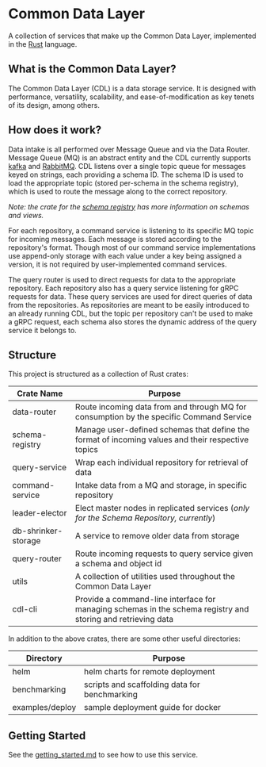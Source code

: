 # Common Data Layer

A collection of services that make up the Common Data Layer, implemented in the [Rust][rust] language.


## What is the Common Data Layer?

The Common Data Layer (CDL) is a data storage service. It is designed with performance, versatility,
scalability, and ease-of-modification as key tenets of its design, among others.



## How does it work?

Data intake is all performed over Message Queue and via the Data Router. Message Queue (MQ) is an abstract entity and the CDL currently supports [kafka][kafka] and [RabbitMQ][rmq]. CDL listens over a single topic queue for messages keyed on strings, each providing a schema ID. The schema ID is used to load the appropriate topic (stored per-schema in the schema registry), which is used to route the message along to the correct repository.

_Note: the crate for the [schema registry][schema registry] has more information on schemas and views._

For each repository, a command service is listening to its specific MQ topic for incoming messages. Each message is stored according to the repository's format. Though most of our command service implementations use append-only storage with each value under a key being assigned a version, it is not required by user-implemented command services.

The query router is used to direct requests for data to the appropriate repository. Each repository also has a query service listening for gRPC requests for data. These query services are used for direct queries of data from the repositories. As repositories are meant to be easily introduced to an already running CDL, but the topic per repository can't be used to make a gRPC request, each schema also stores the dynamic address of the query service it belongs to.


## Structure

This project is structured as a collection of Rust crates:

Crate Name              | Purpose
------------------------|--------
data-router             | Route incoming data from and through MQ for consumption by the specific Command Service
schema-registry         | Manage user-defined schemas that define the format of incoming values and their respective topics
query-service           | Wrap each individual repository for retrieval of data
command-service         | Intake data from a MQ and storage, in specific repository
leader-elector          | Elect master nodes in replicated services (_only for the Schema Repository, currently_)
db-shrinker-storage     | A service to remove older data from storage
query-router            | Route incoming requests to query service given a schema and object id
utils                   | A collection of utilities used throughout the Common Data Layer
cdl-cli                 | Provide a command-line interface for managing schemas in the schema registry and storing and retrieving data

In addition to the above crates, there are some other useful directories:

Directory       | Purpose
----------------|--------
helm            | helm charts for remote deployment
benchmarking    | scripts and scaffolding data for benchmarking
examples/deploy | sample deployment guide for docker


## Getting Started

See the [getting_started.md][Getting Started] to see how to use this service.


[rust]: https://www.rust-lang.org
[sled]: https://github.com/spacejam/sled
[kafka]: https://kafka.apache.org/
[rmq]: https://www.rabbitmq.com/
[schema registry]: ./schema-registry/
[Getting Started]: docs/getting_started.md
